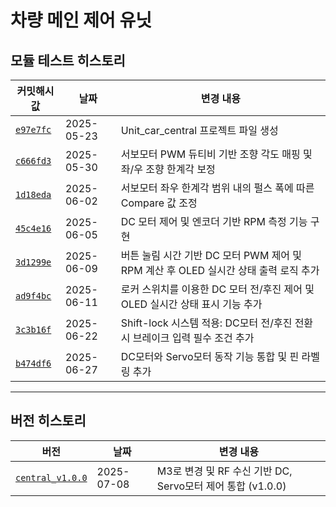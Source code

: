 # 차량 메인 제어 유닛

## 모듈 테스트 히스토리

| 커밋해시값 | 날짜 | 변경 내용 |
|-----|------|------|
| [`e97e7fc`](https://github.com/YeonsuJ/Car_control_project/commit/e97e7fc52aa7a19635b8d633540d07a471143fa9) | 2025-05-23 | Unit_car_central 프로젝트 파일 생성 |
| [`c666fd3`](https://github.com/YeonsuJ/Car_control_project/commit/c666fd3a62c6b6f6c9f868a21637e81b8ca79b3c) | 2025-05-30 | 서보모터 PWM 듀티비 기반 조향 각도 매핑 및 좌/우 조향 한계각 보정 |
| [`1d18eda`](https://github.com/YeonsuJ/Car_control_project/commit/1d18eda88c05c9aac707a6153e64591776d5ae05) | 2025-06-02 | 서보모터 좌우 한계각 범위 내의 펄스 폭에 따른 Compare 값 조정 |
| [`45c4e16`](https://github.com/YeonsuJ/Car_control_project/commit/45c4e164ce43241788da8687f2dbf96ccc241a7f) | 2025-06-05 | DC 모터 제어 및 엔코더 기반 RPM 측정 기능 구현 |
| [`3d1299e`](https://github.com/YeonsuJ/Car_control_project/commit/3d1299e5b8503f3396420f090a27b58ee6edd679) | 2025-06-09 | 버튼 눌림 시간 기반 DC 모터 PWM 제어 및 RPM 계산 후 OLED 실시간 상태 출력 로직 추가 |
| [`ad9f4bc`](https://github.com/YeonsuJ/Car_control_project/commit/ad9f4bc341844dbb1dcecefefb23643b87a2f076) | 2025-06-11 | 로커 스위치를 이용한 DC 모터 전/후진 제어 및 OLED 실시간 상태 표시 기능 추가|
| [`3c3b16f`](https://github.com/YeonsuJ/Car_control_project/commit/3c3b16f653379466fd9c0d39f7b53c472481e6a6) | 2025-06-22 | Shift-lock 시스템 적용: DC모터 전/후진 전환 시 브레이크 입력 필수 조건 추가|
| [`b474df6`](https://github.com/YeonsuJ/Car_control_project/commit/b474df67b9a24d75a08725cf00dbaa94170cabac) | 2025-06-27 | DC모터와 Servo모터 동작 기능 통합 및 핀 라벨링 추가|

---

## 버전 히스토리
| 버전 | 날짜 | 변경 내용 |
|----------|--------------|-----------|
| [`central_v1.0.0`](https://github.com/YeonsuJ/Car_control_project/commit/087c00a452b5e8d1e8889b24831789548ee6a3f0) | 2025-07-08 | M3로 변경 및 RF 수신 기반 DC, Servo모터 제어 통합 (v1.0.0)|

